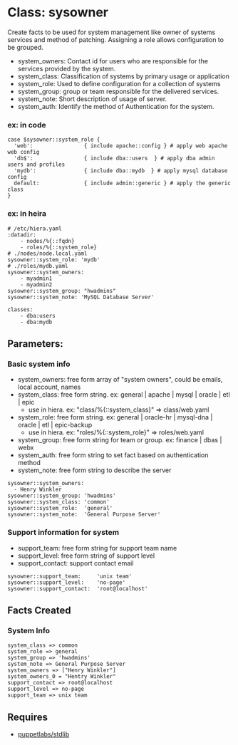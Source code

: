 # Class: sysowner

Create facts to be used for system management like owner of systems services and method of patching. Assigning a role allows configuration to be grouped. 

  - system_owners: Contact id for users who are responsible for the services provided by the system. 
  - system_class: Classification of systems by primary usage or application
  - system_role: Used to define configuration for a collection of systems
  - system_group: group or team responsible for the delivered services.
  - system_note: Short description of usage of server. 
  - system_auth: Identify the method of Authentication for the system.  
### ex: in code 
```
case $sysowner::system_role {
  'web':                { include apache::config } # apply web apache web config 
  'db$':                { include dba::users  } # apply dba admin users and profiles
  'mydb':               { include dba::mydb  } # apply mysql database config
  default:              { include admin::generic } # apply the generic class
}
```
### ex: in heira
```
# /etc/hiera.yaml
:datadir:
    - nodes/%{::fqdn}
    - roles/%{::system_role}
# ./nodes/node.local.yaml
sysowner::system_role: 'mydb'
# ./roles/mydb.yaml
sysowner::system_owners:
    - myadmin1
    - myadmin2
sysowner::system_group: "hwadmins"
sysowner::system_note: 'MySQL Database Server'

classes:
    - dba:users
    - dba:mydb
```
## Parameters: 

### Basic system info
  - system_owners: free form array of "system owners", could be emails, local account, names
  - system_class: free form string. ex: general | apache | mysql | oracle | etl | epic
    * use in hiera. ex: "class/%{::system_class}" => class/web.yaml
  - system_role: free form string. ex: general | oracle-hr | mysql-dna | oracle | etl | epic-backup
    * use in hiera. ex: "roles/%{::system_role}" => roles/web.yaml
  - system_group: free form string for team or group. ex: finance | dbas | webx
  - system_auth: free form string to set fact based on authentication method
  - system_note: free form string to describe the server
  
```
sysowner::system_owners: 
  - Henry Winkler
sysowner::system_group: 'hwadmins'
sysowner::system_class: 'common'
sysowner::system_role:  'general'
sysowner::system_note:  'General Purpose Server'
```

### Support information for system
  - support_team: free form string for support team name
  - support_level: free form string of support level
  - support_contact: support contact email

```
sysowner::support_team:     'unix team'
sysowner::support_level:    'no-page'
sysowner::support_contact:  'root@localhost'
```
## Facts Created
### System Info
```
system_class => common
system_role => general
system_group => 'hwadmins' 
system_note => General Purpose Server
system_owners => ["Henry Winkler"]
system_owners_0 = "Hentry Winkler"
support_contact => root@localhost
support_level => no-page
support_team => unix team
```
## Requires

  - [puppetlabs/stdlib](https://forge.puppetlabs.com/puppetlabs/stdlib)
